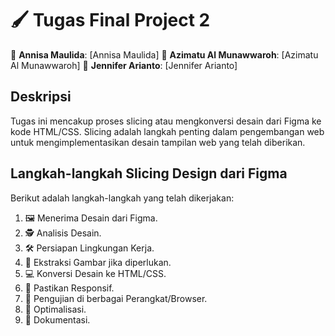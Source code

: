 # 🖌️ Tugas Final Project 2

👤 **Annisa Maulida**: [Annisa Maulida]
👤 **Azimatu Al Munawwaroh**: [Azimatu Al Munawwaroh]
👤 **Jennifer Arianto**: [Jennifer Arianto]

## Deskripsi

Tugas ini mencakup proses slicing atau mengkonversi desain dari Figma ke kode HTML/CSS. Slicing adalah langkah penting dalam pengembangan web untuk mengimplementasikan desain tampilan web yang telah diberikan.

## Langkah-langkah Slicing Design dari Figma

Berikut adalah langkah-langkah yang telah dikerjakan:

1. 🖼️ Menerima Desain dari Figma.
2. 🕵️ Analisis Desain.
3. 🛠️ Persiapan Lingkungan Kerja.
4. 📸 Ekstraksi Gambar jika diperlukan.
5. 💻 Konversi Desain ke HTML/CSS.
6. 📱 Pastikan Responsif.
7. 🧪 Pengujian di berbagai Perangkat/Browser.
8. 🚀 Optimalisasi.
9. 📝 Dokumentasi.
